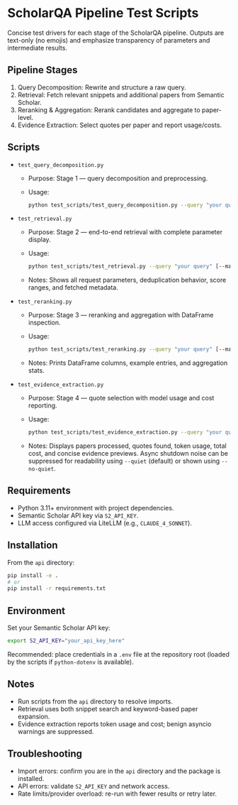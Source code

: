 # ScholarQA Pipeline Test Scripts

Concise test drivers for each stage of the ScholarQA pipeline. Outputs are text-only (no emojis) and emphasize transparency of parameters and intermediate results.

## Pipeline Stages

1. Query Decomposition: Rewrite and structure a raw query.
2. Retrieval: Fetch relevant snippets and additional papers from Semantic Scholar.
3. Reranking & Aggregation: Rerank candidates and aggregate to paper-level.
4. Evidence Extraction: Select quotes per paper and report usage/costs.

## Scripts

- `test_query_decomposition.py`
   - Purpose: Stage 1 — query decomposition and preprocessing.
   - Usage:

      ```bash
      python test_scripts/test_query_decomposition.py --query "your query"
      ```

- `test_retrieval.py`
   - Purpose: Stage 2 — end-to-end retrieval with complete parameter display.
   - Usage:

      ```bash
      python test_scripts/test_retrieval.py --query "your query" [--max-results N]
      ```

   - Notes: Shows all request parameters, deduplication behavior, score ranges, and fetched metadata.

- `test_reranking.py`
   - Purpose: Stage 3 — reranking and aggregation with DataFrame inspection.
   - Usage:

      ```bash
      python test_scripts/test_reranking.py --query "your query" [--max-results N]
      ```

   - Notes: Prints DataFrame columns, example entries, and aggregation stats.

- `test_evidence_extraction.py`
   - Purpose: Stage 4 — quote selection with model usage and cost reporting.
   - Usage:

      ```bash
      python test_scripts/test_evidence_extraction.py --query "your query" [--max-results N]
      ```

   - Notes: Displays papers processed, quotes found, token usage, total cost, and concise evidence previews. Async shutdown noise can be suppressed for readability using `--quiet` (default) or shown using `--no-quiet`.

## Requirements

- Python 3.11+ environment with project dependencies.
- Semantic Scholar API key via `S2_API_KEY`.
- LLM access configured via LiteLLM (e.g., `CLAUDE_4_SONNET`).

## Installation

From the `api` directory:

```bash
pip install -e .
# or
pip install -r requirements.txt
```

## Environment

Set your Semantic Scholar API key:

```bash
export S2_API_KEY="your_api_key_here"
```

Recommended: place credentials in a `.env` file at the repository root (loaded by the scripts if `python-dotenv` is available).

## Notes

- Run scripts from the `api` directory to resolve imports.
- Retrieval uses both snippet search and keyword-based paper expansion.
- Evidence extraction reports token usage and cost; benign asyncio warnings are suppressed.

## Troubleshooting

- Import errors: confirm you are in the `api` directory and the package is installed.
- API errors: validate `S2_API_KEY` and network access.
- Rate limits/provider overload: re-run with fewer results or retry later.
